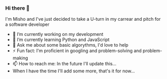 ### Hi there 👋
I'm Misho and I've just decided to take a U-turn in my carrear and pitch for a software developer
- 🔭 I’m currently working on my development
- 🌱 I’m currently learning Python and JavaScript
- 💬 Ask me about some basic algorythms, I'd love to help
- ⚡ Fun fact: I'm proficient in googling and problem-solving and problem-making 
- 📫 How to reach me: In the future I'll update this...
- When I have the time I'll add some more, that's it for now...

<!--
**mi6oo6im/mi6oo6im** is a ✨ _special_ ✨ repository because its `README.md` (this file) appears on your GitHub profile.

Here are some ideas to get you started:

- 🔭 I’m currently working on ...
- 🌱 I’m currently learning ...
- 👯 I’m looking to collaborate on ...
- 🤔 I’m looking for help with ...
- 💬 Ask me about ...
- 📫 How to reach me: ...
- 😄 Pronouns: ...
- ⚡ Fun fact: ...
-->
